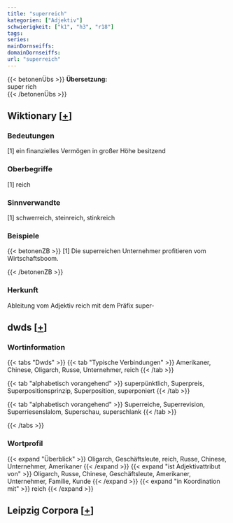 ```yaml
---
title: "superreich"
kategorien: ["Adjektiv"]
schwierigkeit: ["k1", "h3", "r18"]
tags:
series:
mainDornseiffs:
domainDornseiffs:
url: "superreich"
---
```


{{< betonenÜbs >}}
**Übersetzung:**  
super rich  
{{< /betonenÜbs >}}

## Wiktionary [[+](https://de.wiktionary.org/wiki/superreich)]

### Bedeutungen
[1] ein finanzielles Vermögen in großer Höhe besitzend  

### Oberbegriffe
[1] reich  

### Sinnverwandte
[1] schwerreich, steinreich, stinkreich  

### Beispiele
{{< betonenZB >}}
[1] Die superreichen Unternehmer profitieren vom Wirtschaftsboom.  

{{< /betonenZB >}}
### Herkunft
Ableitung vom Adjektiv reich mit dem Präfix super-  



## dwds [[+](https://www.dwds.de/wb/superreich)]

### Wortinformation
{{< tabs "Dwds" >}}
{{< tab "Typische Verbindungen" >}}
Amerikaner, Chinese, Oligarch, Russe, Unternehmer, reich
{{< /tab >}}

{{< tab "alphabetisch vorangehend" >}}
superpünktlich, Superpreis, Superpositionsprinzip, Superposition, superponiert
{{< /tab >}}

{{< tab "alphabetisch vorangehend" >}}
Superreiche, Superrevision, Superriesenslalom, Superschau, superschlank
{{< /tab >}}

{{< /tabs >}}

### Wortprofil
{{< expand "Überblick" >}} Oligarch, Geschäftsleute, reich, Russe, Chinese, Unternehmer, Amerikaner {{< /expand >}}
{{< expand "ist Adjektivattribut von" >}} Oligarch, Russe, Chinese, Geschäftsleute, Amerikaner, Unternehmer, Familie, Kunde {{< /expand >}}
{{< expand "in Koordination mit" >}} reich {{< /expand >}}

## Leipzig Corpora [[+](https://corpora.uni-leipzig.de/en/res?word=superreich&corpusId=deu_newscrawl-public_2018)]


